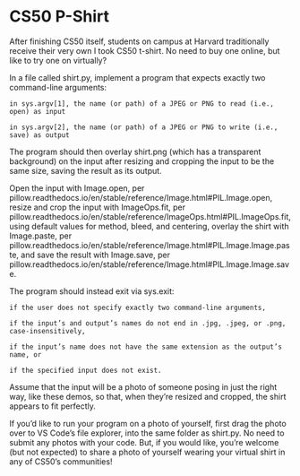 # CS50 P-Shirt

After finishing CS50 itself, students on campus at Harvard traditionally receive their very own I took CS50 t-shirt. No need to buy one online, but like to try one on virtually?

In a file called shirt.py, implement a program that expects exactly two command-line arguments:

    in sys.argv[1], the name (or path) of a JPEG or PNG to read (i.e., open) as input
    
    in sys.argv[2], the name (or path) of a JPEG or PNG to write (i.e., save) as output

The program should then overlay shirt.png (which has a transparent background) on the input after resizing and cropping the input to be the same size, saving the result as its output.

Open the input with Image.open, per pillow.readthedocs.io/en/stable/reference/Image.html#PIL.Image.open, resize and crop the input with ImageOps.fit, per pillow.readthedocs.io/en/stable/reference/ImageOps.html#PIL.ImageOps.fit, using default values for method, bleed, and centering, overlay the shirt with Image.paste, per pillow.readthedocs.io/en/stable/reference/Image.html#PIL.Image.Image.paste, and save the result with Image.save, per pillow.readthedocs.io/en/stable/reference/Image.html#PIL.Image.Image.save.

The program should instead exit via sys.exit:

    if the user does not specify exactly two command-line arguments,
    
    if the input’s and output’s names do not end in .jpg, .jpeg, or .png, case-insensitively,
    
    if the input’s name does not have the same extension as the output’s name, or
    
    if the specified input does not exist.

Assume that the input will be a photo of someone posing in just the right way, like these demos, so that, when they’re resized and cropped, the shirt appears to fit perfectly.

If you’d like to run your program on a photo of yourself, first drag the photo over to VS Code’s file explorer, into the same folder as shirt.py. No need to submit any photos with your code. But, if you would like, you’re welcome (but not expected) to share a photo of yourself wearing your virtual shirt in any of CS50’s communities!
